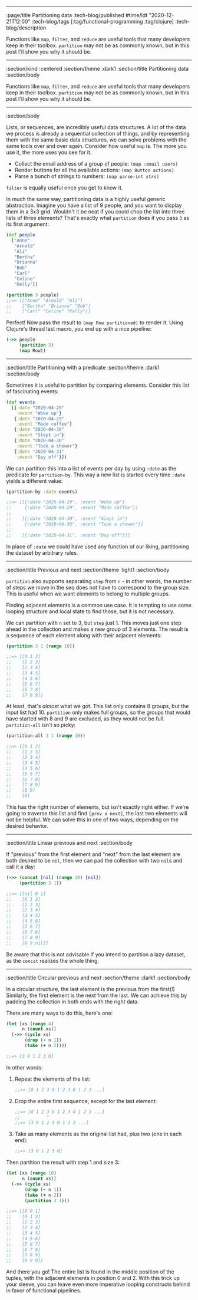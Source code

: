 --------------------------------------------------------------------------------
:page/title Partitioning data
:tech-blog/published #time/ldt "2020-12-21T12:00"
:tech-blog/tags [:tag/functional-programming :tag/clojure]
:tech-blog/description

Functions like `map`, `filter`, and `reduce` are useful tools that many
developers keep in their toolbox. `partition` may not be as commonly known, but
in this post I'll show you why it should be.

--------------------------------------------------------------------------------
:section/kind :centered
:section/theme :dark1
:section/title Partitioning data
:section/body

Functions like `map`, `filter`, and `reduce` are useful tools that many
developers keep in their toolbox. `partition` may not be as commonly known, but
in this post I'll show you why it should be.

--------------------------------------------------------------------------------
:section/body

Lists, or sequences, are incredibly useful data structures. A lot of the data we
process is already a sequential collection of things, and by representing them
with the same basic data structures, we can solve problems with the same tools
over and over again. Consider how useful `map` is. The more you use it, the more
uses you see for it.

- Collect the email address of a group of people: `(map :email users)`
- Render buttons for all the available actions: `(map Button actions)`
- Parse a bunch of strings to numbers: `(map parse-int strs)`

`filter` is equally useful once you get to know it.

In much the same way, partitioning data is a highly useful generic abstraction.
Imagine you have a list of 9 people, and you want to display them in a 3x3 grid.
Wouldn't it be neat if you could chop the list into three lists of three
elements? That's exactly what `partition` does if you pass `3` as its first
argument:

```clj
(def people
  ["Anne"
   "Arnold"
   "Ali"
   "Bertha"
   "Brianna"
   "Bob"
   "Carl"
   "Celine"
   "Kelly"])

(partition 3 people)
;;=> [["Anne" "Arnold" "Ali"]
;;    ["Bertha" "Brianna" "Bob"]
;;    ["Carl" "Celine" "Kelly"]]
```

Perfect! Now pass the result to `(map Row partitioned)` to render it. Using
Clojure's thread last macro, you end up with a nice pipeline:

```clj
(->> people
     (partition 3)
     (map Row))
```

--------------------------------------------------------------------------------
:section/title Partitioning with a predicate
:section/theme :dark1
:section/body

Sometimes it is useful to partition by comparing elements. Consider this list of
fascinating events:

```clj
(def events
  [{:date "2020-04-29"
    :event "Woke up"}
   {:date "2020-04-29"
    :event "Made coffee"}
   {:date "2020-04-30"
    :event "Slept in"}
   {:date "2020-04-30"
    :event "Took a shower"}
   {:date "2020-04-31"
    :event "Day off"}])
```

We can partition this into a list of events per day by using `:date` as the
predicate for `partition-by`. This way a new list is started every time `:date`
yields a different value:

```clj
(partition-by :date events)

;;=> [[{:date "2020-04-29", :event "Woke up"}
;;     {:date "2020-04-29", :event "Made coffee"}]
;;
;;    [{:date "2020-04-30", :event "Slept in"}
;;     {:date "2020-04-30", :event "Took a shower"}]
;;
;;    [{:date "2020-04-31", :event "Day off"}]]
```

In place of `:date` we could have used any function of our liking, partitioning
the dataset by arbitrary rules.

--------------------------------------------------------------------------------
:section/title Previous and next
:section/theme :light1
:section/body

`partition` also supports separating `step` from `n` - in other words, the
number of steps we move in the seq does not have to correspond to the group
size. This is useful when we want elements to belong to multiple groups.

Finding adjacent elements is a common use case. It is tempting to use some
looping structure and local state to find those, but it is not necessary.

We can partition with `n` set to 3, but `step` just 1. This moves just one step
ahead in the collection and makes a new group of 3 elements. The result is a
sequence of each element along with their adjacent elements:

```clj
(partition 3 1 (range 10))

;;=> [[0 1 2]
;;    [1 2 3]
;;    [2 3 4]
;;    [3 4 5]
;;    [4 5 6]
;;    [5 6 7]
;;    [6 7 8]
;;    [7 8 9]]
```

At least, that's _almost_ what we got. This list only contains 8 groups, but the
input list had 10. `partition` only makes full groups, so the groups that would
have started with 8 and 9 are excluded, as they would not be full.
`partition-all` isn't so picky:

```clj
(partition-all 3 1 (range 10))

;;=> [[0 1 2]
;;    [1 2 3]
;;    [2 3 4]
;;    [3 4 5]
;;    [4 5 6]
;;    [5 6 7]
;;    [6 7 8]
;;    [7 8 9]
;;    [8 9]
;;    [9]
```

This has the right number of elements, but isn't exactly right either. If we're
going to traverse this list and find `[prev x next]`, the last two elements will
not be helpful. We can solve this in one of two ways, depending on the desired
behavior.

--------------------------------------------------------------------------------
:section/title Linear previous and next
:section/body

If "previous" from the first element and "next" from the last element are both
desired to be `nil`, then we can pad the collection with two `nil`s and call it
a day:

```clj
(->> (concat [nil] (range 10) [nil])
     (partition 3 1))

;;=> [[nil 0 1]
;;    [0 1 2]
;;    [1 2 3]
;;    [2 3 4]
;;    [3 4 5]
;;    [4 5 6]
;;    [5 6 7]
;;    [6 7 8]
;;    [7 8 9]
;;    [8 9 nil]]
```

Be aware that this is not advisable if you intend to partition a lazy dataset,
as the `concat` realizes the whole thing.

--------------------------------------------------------------------------------
:section/title Circular previous and next
:section/theme :dark1
:section/body

In a circular structure, the last element is the previous from the first(!)
Similarly, the first element is the next from the last. We can achieve this by
padding the collection in both ends with the right data.

There are many ways to do this, here's one:

```clj
(let [xs (range 4)
      n (count xs)]
  (->> (cycle xs)
       (drop (- n 1))
       (take (+ n 2))))

;;=> [3 0 1 2 3 0]
```

In other words:

1. Repeat the elements of the list:
   ```clj
   ;;=> [0 1 2 3 0 1 2 3 0 1 2 3 ...]
   ```
2. Drop the entire first sequence, except for the last element:
   ```clj
   ;;=> [0 1 2 3 0 1 2 3 0 1 2 3 ...]
   ;;          ^
   ;;=> [3 0 1 2 3 0 1 2 3 ...]
   ```
3. Take as many elements as the original list had, plus two (one in each end):
   ```clj
   ;;=> [3 0 1 2 3 0]
   ```

Then partition the result with step 1 and size 3:

```clj
(let [xs (range 10)
      n (count xs)]
  (->> (cycle xs)
       (drop (- n 1))
       (take (+ n 2))
       (partition 3 1)))

;;=> [[9 0 1]
;;    [0 1 2]
;;    [1 2 3]
;;    [2 3 4]
;;    [3 4 5]
;;    [4 5 6]
;;    [5 6 7]
;;    [6 7 8]
;;    [7 8 9]
;;    [8 9 0]]
```

And there you go! The entire list is found in the middle position of the tuples,
with the adjacent elements in position 0 and 2. With this trick up your sleeve,
you can leave even more imperative looping constructs behind in favor of
functional pipelines.
